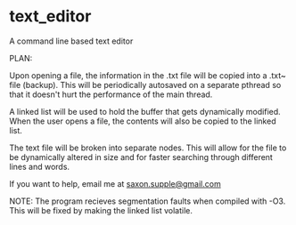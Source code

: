 # text_editor
A command line based text editor


PLAN:

Upon opening a file, the information in the .txt file will be copied into a .txt~ file (backup). This will be periodically autosaved on a separate pthread so that it doesn't hurt the performance of the main thread.

A linked list will be used to hold the buffer that gets dynamically modified. When the user opens a file, the contents will also be copied to the linked list.

The text file will be broken into separate nodes. This will allow for the file to be dynamically altered in size and for faster searching through different lines and words.

If you want to help, email me at saxon.supple@gmail.com


NOTE:
The program recieves segmentation faults when compiled with -O3. This will be fixed by making the linked list volatile.
